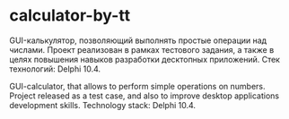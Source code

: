 # calculator-by-tt

GUI-калькулятор, позволяющий выполнять простые операции над числами.
Проект реализован в рамках тестового задания, а также в целях повышения навыков разработки десктопных приложений.
Стек технологий: Delphi 10.4.

GUI-calculator, that allows to perform simple operations on numbers.
Project released as a test case, and also to improve desktop applications development skills. 
Technology stack: Delphi 10.4.
